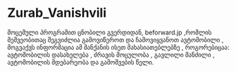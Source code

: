 # Zurab_Vanishvili
მოცემული პროგრამით ცნობილი გვერდიდან, beforward.jp ,რომლის მეშვეობითაც შეგვიძლია გამოვიწეროთ და ჩამოვიყვანოთ ავტომობილი , მოგვაქვს ინფორმაცია ამ მანქანის ისეთ მახასიათებლებზე , როგორებიცაა: ავტომობილის დასახელება , ძრავის მოცულობა , გავლილი მანძილი , ავტომობილის მდებარეობა და გამოშვების წელი.
